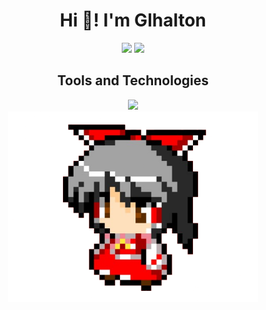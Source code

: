 <!--TITLE-->
<h1 align="center">Hi 👋! I'm Glhalton</h1>

<!--CARDS-->
<div align="center">
  
  <img src="https://github-readme-stats.vercel.app/api?username=glhalton&hide_title=false&hide_rank=false&show_icons=true&include_all_commits=true&count_private=true&disable_animations=false&card_width=370&theme=catppuccin_mocha&locale=en&hide_border=false" height="185" />
  <img src="https://github-readme-stats.vercel.app/api/top-langs?username=glhalton&locale=en&hide_title=false&layout=compact&card_width=370&langs_count=8&theme=catppuccin_mocha&hide_border=false" height="185" />
    
</div>


<!--TECNOLOGIES-->

<div align="center">
  <h2>Tools and Technologies</h2>
  <a href="https://skillicons.dev" align="center">
  <img src="https://skillicons.dev/icons?i=html,css,js,cs,git,mysql,visualstudio,vscode,mint,windows&theme=dark" />
</a>
</div>

<div align="center">
  <img src="Img/ReimuPixel.png" width="400">
  <!--<img src="Img/MarisaPixel.ico">-->
</div>



